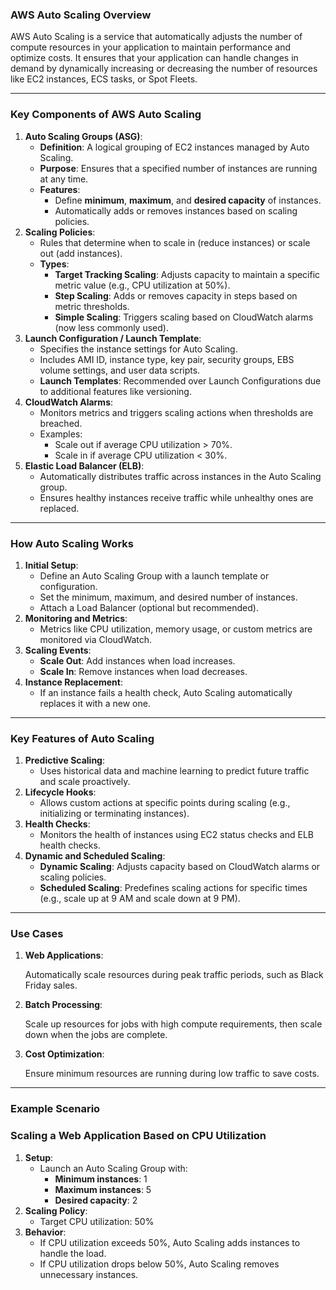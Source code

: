 ### **AWS Auto Scaling Overview**

AWS Auto Scaling is a service that automatically adjusts the number of compute resources in your application to maintain performance and optimize costs. It ensures that your application can handle changes in demand by dynamically increasing or decreasing the number of resources like EC2 instances, ECS tasks, or Spot Fleets.

---

### **Key Components of AWS Auto Scaling**

1. **Auto Scaling Groups (ASG)**:
    - **Definition**: A logical grouping of EC2 instances managed by Auto Scaling.
    - **Purpose**: Ensures that a specified number of instances are running at any time.
    - **Features**:
        - Define **minimum**, **maximum**, and **desired capacity** of instances.
        - Automatically adds or removes instances based on scaling policies.
2. **Scaling Policies**:
    - Rules that determine when to scale in (reduce instances) or scale out (add instances).
    - **Types**:
        - **Target Tracking Scaling**: Adjusts capacity to maintain a specific metric value (e.g., CPU utilization at 50%).
        - **Step Scaling**: Adds or removes capacity in steps based on metric thresholds.
        - **Simple Scaling**: Triggers scaling based on CloudWatch alarms (now less commonly used).
3. **Launch Configuration / Launch Template**:
    - Specifies the instance settings for Auto Scaling.
    - Includes AMI ID, instance type, key pair, security groups, EBS volume settings, and user data scripts.
    - **Launch Templates**: Recommended over Launch Configurations due to additional features like versioning.
4. **CloudWatch Alarms**:
    - Monitors metrics and triggers scaling actions when thresholds are breached.
    - Examples:
        - Scale out if average CPU utilization > 70%.
        - Scale in if average CPU utilization < 30%.
5. **Elastic Load Balancer (ELB)**:
    - Automatically distributes traffic across instances in the Auto Scaling group.
    - Ensures healthy instances receive traffic while unhealthy ones are replaced.

---

### **How Auto Scaling Works**

1. **Initial Setup**:
    - Define an Auto Scaling Group with a launch template or configuration.
    - Set the minimum, maximum, and desired number of instances.
    - Attach a Load Balancer (optional but recommended).
2. **Monitoring and Metrics**:
    - Metrics like CPU utilization, memory usage, or custom metrics are monitored via CloudWatch.
3. **Scaling Events**:
    - **Scale Out**: Add instances when load increases.
    - **Scale In**: Remove instances when load decreases.
4. **Instance Replacement**:
    - If an instance fails a health check, Auto Scaling automatically replaces it with a new one.

---

### **Key Features of Auto Scaling**

1. **Predictive Scaling**:
    - Uses historical data and machine learning to predict future traffic and scale proactively.
2. **Lifecycle Hooks**:
    - Allows custom actions at specific points during scaling (e.g., initializing or terminating instances).
3. **Health Checks**:
    - Monitors the health of instances using EC2 status checks and ELB health checks.
4. **Dynamic and Scheduled Scaling**:
    - **Dynamic Scaling**: Adjusts capacity based on CloudWatch alarms or scaling policies.
    - **Scheduled Scaling**: Predefines scaling actions for specific times (e.g., scale up at 9 AM and scale down at 9 PM).

---

### **Use Cases**

1. **Web Applications**:
    
    Automatically scale resources during peak traffic periods, such as Black Friday sales.
    
2. **Batch Processing**:
    
    Scale up resources for jobs with high compute requirements, then scale down when the jobs are complete.
    
3. **Cost Optimization**:
    
    Ensure minimum resources are running during low traffic to save costs.
    

---

### **Example Scenario**

### **Scaling a Web Application Based on CPU Utilization**

1. **Setup**:
    - Launch an Auto Scaling Group with:
        - **Minimum instances**: 1
        - **Maximum instances**: 5
        - **Desired capacity**: 2
2. **Scaling Policy**:
    - Target CPU utilization: 50%
3. **Behavior**:
    - If CPU utilization exceeds 50%, Auto Scaling adds instances to handle the load.
    - If CPU utilization drops below 50%, Auto Scaling removes unnecessary instances.